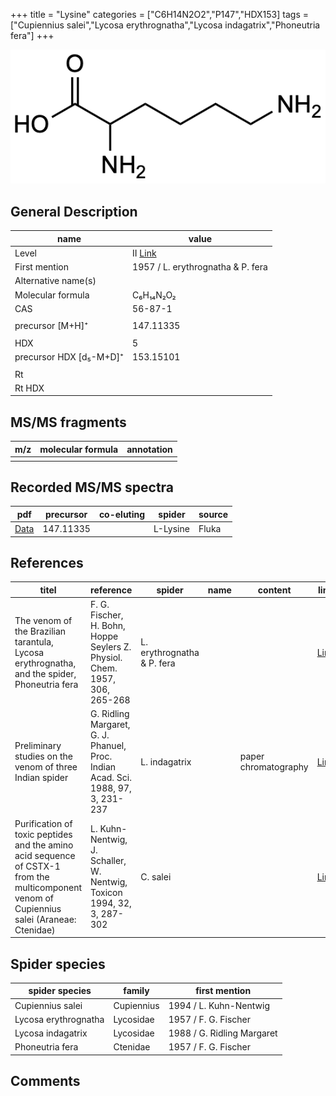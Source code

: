 +++
title = "Lysine"
categories = ["C6H14N2O2","P147","HDX153]
tags = ["Cupiennius salei","Lycosa erythrognatha","Lycosa indagatrix","Phoneutria fera"]
+++

![](/img/Lysine.png)

## General Description

| name                    | value                             |
|-------------------------|-----------------------------------|
| Level                   | II [Link](http://massbank.jp/RecordDisplay.jsp?id=PR100167)                               |
| First mention           | 1957 / L. erythrognatha & P. fera |
| Alternative name(s)     |                                   |
| Molecular formula       | C₆H₁₄N₂O₂                         |
| CAS                     | 56-87-1                           |
|                         |                                   |
| precursor [M+H]⁺        | 147.11335                         |
|                         |                                   |
| HDX                     | 5                                 |
| precursor HDX [d₅-M+D]⁺ | 153.15101                         |
|                         |                                   |
| Rt                      |                                   |
| Rt HDX                  |                                   |

## MS/MS fragments

| m/z | molecular formula | annotation |
|-----|-------------------|------------|
|     |                   |            |

## Recorded MS/MS spectra

| pdf      | precursor | co-eluting | spider   | source |
|----------|-----------|------------|----------|--------|
| [Data]() | 147.11335 |            | L-Lysine | Fluka  |

## References

| titel                                                                                                                                      | reference                                                                        | spider                     | name | content              | link                                                             |
|--------------------------------------------------------------------------------------------------------------------------------------------|----------------------------------------------------------------------------------|----------------------------|------|----------------------|------------------------------------------------------------------|
| The venom of the Brazilian tarantula, Lycosa erythrognatha, and the spider, Phoneutria fera                                                | F. G. Fischer, H. Bohn, Hoppe Seylers Z. Physiol. Chem. 1957, 306, 265-268       | L. erythrognatha & P. fera |      |                      | [Link](https://onlinelibrary.wiley.com/doi/abs/10.1002/jlac.19576030124) |
| Preliminary studies on the venom of three Indian spider                                                                                    | G. Ridling Margaret, G. J. Phanuel, Proc. Indian Acad. Sci. 1988, 97, 3, 231-237 | L. indagatrix              |      | paper chromatography | [Link](https://www.ias.ac.in/article/fulltext/anml/097/03/0231-0237)     |
| Purification of toxic peptides and the amino acid sequence of CSTX-1 from the multicomponent venom of Cupiennius salei (Araneae: Ctenidae) | L. Kuhn-Nentwig, J. Schaller, W. Nentwig, Toxicon 1994, 32, 3, 287-302           | C. salei                   |      |                      | [Link](https://doi.org/10.1016/0041-0101(94)90082-5)                     |

## Spider species

| spider species       | family     | first mention              |
|----------------------|------------|----------------------------|
| Cupiennius salei     | Cupiennius | 1994 / L. Kuhn-Nentwig     |
| Lycosa erythrognatha | Lycosidae  | 1957 / F. G. Fischer       |
| Lycosa indagatrix    | Lycosidae  | 1988 / G. Ridling Margaret |
| Phoneutria fera      | Ctenidae   | 1957 / F. G. Fischer       |

## Comments